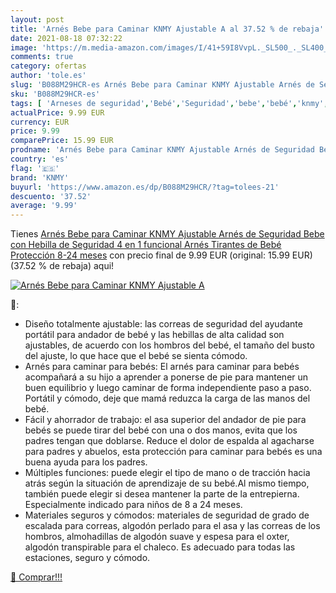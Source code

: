 ```yaml
---
layout: post
title: 'Arnés Bebe para Caminar KNMY Ajustable A al 37.52 % de rebaja'
date: 2021-08-18 07:32:22
image: 'https://m.media-amazon.com/images/I/41+59I8VvpL._SL500_._SL400_.jpg'
comments: true
category: ofertas
author: 'tole.es'
slug: 'B088M29HCR-es Arnés Bebe para Caminar KNMY Ajustable Arnés de Seguridad...'
sku: 'B088M29HCR-es'
tags: [ 'Arneses de seguridad','Bebé','Seguridad','bebe','bebé','knmy', ]
actualPrice: 9.99 EUR
currency: EUR
price: 9.99
comparePrice: 15.99 EUR
prodname: 'Arnés Bebe para Caminar KNMY Ajustable Arnés de Seguridad Bebe con Hebilla de Seguridad 4 en 1 funcional Arnés Tirantes de Bebé Protección 8-24 meses'
country: 'es'
flag: '🇪🇸'
brand: 'KNMY'
buyurl: 'https://www.amazon.es/dp/B088M29HCR/?tag=tolees-21'
descuento: '37.52'
average: '9.99'
---
```


Tienes [Arnés Bebe para Caminar KNMY Ajustable Arnés de Seguridad Bebe con Hebilla de Seguridad 4 en 1 funcional Arnés Tirantes de Bebé Protección 8-24 meses](https://www.amazon.es/dp/B088M29HCR/?tag=tolees-21) con precio final de  9.99 EUR (original: 15.99 EUR) (37.52 %  de rebaja) aqui!

[![Arnés Bebe para Caminar KNMY Ajustable A](https://m.media-amazon.com/images/I/41+59I8VvpL._SL500_._SL400_.jpg)](https://www.amazon.es/dp/B088M29HCR/?tag=tolees-21)

🔎:

- Diseño totalmente ajustable: las correas de seguridad del ayudante portátil para andador de bebé y las hebillas de alta calidad son ajustables, de acuerdo con los hombros del bebé, el tamaño del busto del ajuste, lo que hace que el bebé se sienta cómodo.
- Arnés para caminar para bebés: El arnés para caminar para bebés acompañará a su hijo a aprender a ponerse de pie para mantener un buen equilibrio y luego caminar de forma independiente paso a paso. Portátil y cómodo, deje que mamá reduzca la carga de las manos del bebé.
- Fácil y ahorrador de trabajo: el asa superior del andador de pie para bebés se puede tirar del bebé con una o dos manos, evita que los padres tengan que doblarse. Reduce el dolor de espalda al agacharse para padres y abuelos, esta protección para caminar para bebés es una buena ayuda para los padres.
- Múltiples funciones: puede elegir el tipo de mano o de tracción hacia atrás según la situación de aprendizaje de su bebé.Al mismo tiempo, también puede elegir si desea mantener la parte de la entrepierna. Especialmente indicado para niños de 8 a 24 meses.
- Materiales seguros y cómodos: materiales de seguridad de grado de escalada para correas, algodón perlado para el asa y las correas de los hombros, almohadillas de algodón suave y espesa para el oxter, algodón transpirable para el chaleco. Es adecuado para todas las estaciones, seguro y cómodo.

[🛒 Comprar!!!](https://www.amazon.es/dp/B088M29HCR/?tag=tolees-21)
